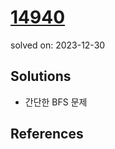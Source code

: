 # [14940](https://www.acmicpc.net/problem/14940)
solved on: 2023-12-30

## Solutions

- 간단한 BFS 문제

## References
